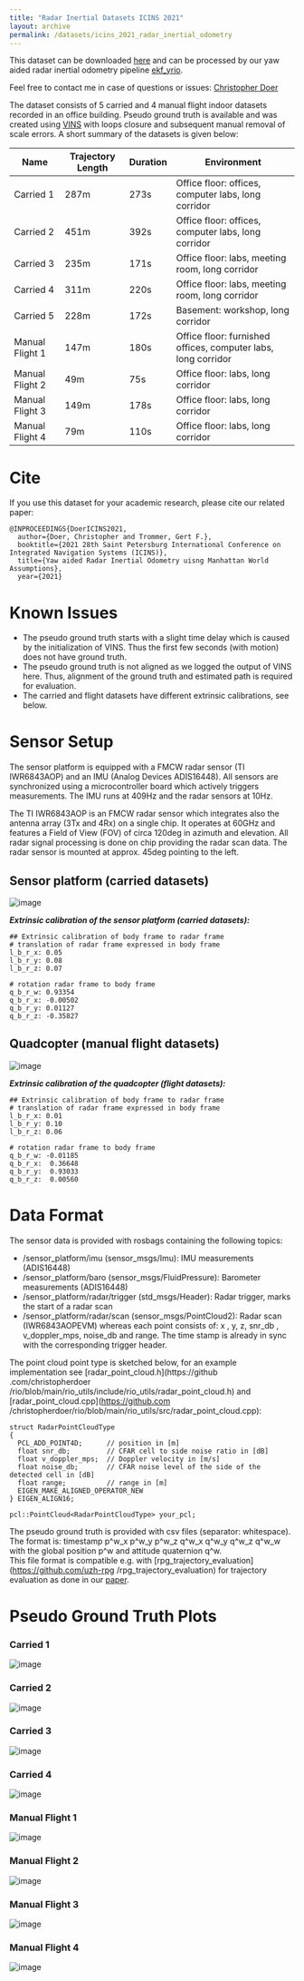 ```yaml
---
title: "Radar Inertial Datasets ICINS 2021"
layout: archive
permalink: /datasets/icins_2021_radar_inertial_odometry
---
```


This dataset can be downloaded [here](https://bwsyncandshare.kit.edu/s/75NYFkskLTfrGeG) and can be processed by our yaw
 aided radar inertial odometry pipeline [ekf_yrio](https://github.com/christopherdoer/rio/tree/main/ekf_yrio).

Feel free to contact me in case of questions or issues: [Christopher Doer](mailto:christopher.doer@kit.edu)

The dataset consists of 5 carried and 4 manual flight indoor datasets recorded in an office building.
Pseudo ground truth is available and was created using [VINS](https://github.com/HKUST-Aerial-Robotics/VINS-Fusion)  with loops closure and subsequent manual removal of scale errors.
A short summary of the datasets is given below:

|Name |Trajectory Length  | Duration | Environment |
  --- | --- | --- | ---
|Carried 1| 287m | 273s | Office floor: offices, computer labs, long corridor | 
|Carried 2| 451m | 392s | Office floor: offices, computer labs, long corridor|
|Carried 3| 235m | 171s | Office floor: labs, meeting room, long corridor|
|Carried 4| 311m | 220s | Office floor: labs, meeting room, long corridor|
|Carried 5| 228m | 172s | Basement: workshop, long corridor |
|Manual Flight 1| 147m | 180s | Office floor: furnished offices, computer labs, long corridor |
|Manual Flight 2| 49m  | 75s | Office floor: labs, long corridor|
|Manual Flight 3| 149m | 178s | Office floor: labs, long corridor|
|Manual Flight 4| 79m | 110s | Office floor: labs, long corridor|


# Cite
If you use this dataset for your academic research, please cite our related paper:
~~~[bibtex]
@INPROCEEDINGS{DoerICINS2021,
  author={Doer, Christopher and Trommer, Gert F.},
  booktitle={2021 28th Saint Petersburg International Conference on Integrated Navigation Systems (ICINS)}, 
  title={Yaw aided Radar Inertial Odometry uisng Manhattan World Assumptions}, 
  year={2021}
~~~


# Known Issues
- The pseudo ground truth starts with a slight time delay which is caused by the initialization of VINS. Thus the
 first few seconds (with motion) does not have ground truth.
- The pseudo ground truth is not aligned as we logged the output of VINS here.  Thus, alignment of the ground truth
 and estimated path is required for evaluation.
- The carried and flight datasets have different extrinsic calibrations, see below.


# Sensor Setup
The sensor platform is equipped with a FMCW radar sensor (TI IWR6843AOP) and an IMU (Analog Devices ADIS16448).
All sensors are synchronized using a microcontroller board which actively triggers measurements.
The IMU runs at 409Hz and the radar sensors at 10Hz.

The TI IWR6843AOP is an FMCW radar sensor which integrates also the antenna array (3Tx and 4Rx) on a single chip.
It operates at 60GHz and features a Field of View (FOV) of circa 120deg in azimuth and elevation.
All radar signal processing is done on chip providing the radar scan data.
The radar sensor is mounted at approx. 45deg pointing to the left.

## Sensor platform (carried datasets)
![image](../_datasets/icins_2021_radar_inertial_datasets/sensor_platform.jpg) 

***Extrinsic calibration of the sensor platform (carried datasets):***
~~~
## Extrinsic calibration of body frame to radar frame
# translation of radar frame expressed in body frame
l_b_r_x: 0.05
l_b_r_y: 0.08
l_b_r_z: 0.07

# rotation radar frame to body frame
q_b_r_w: 0.93354
q_b_r_x: -0.00502
q_b_r_y: 0.01127
q_b_r_z: -0.35827
~~~


## Quadcopter (manual flight datasets)
![image](../_datasets/icins_2021_radar_inertial_datasets/quad.jpg)   

***Extrinsic calibration of the quadcopter (flight datasets):***
~~~
## Extrinsic calibration of body frame to radar frame
# translation of radar frame expressed in body frame
l_b_r_x: 0.01
l_b_r_y: 0.10
l_b_r_z: 0.06

# rotation radar frame to body frame
q_b_r_w: -0.01185
q_b_r_x:  0.36648
q_b_r_y:  0.93033
q_b_r_z:  0.00560
~~~

# Data Format
The sensor data is provided with rosbags containing the following topics:
- /sensor_platform/imu (sensor_msgs/Imu): IMU measurements (ADIS16448)
- /sensor_platform/baro (sensor_msgs/FluidPressure): Barometer measurements (ADIS16448) 
- /sensor_platform/radar/trigger (std_msgs/Header): Radar trigger, marks the start of a radar scan
- /sensor_platform/radar/scan (sensor_msgs/PointCloud2): Radar scan (IWR6843AOPEVM) whereas each point consists of: x
, y, z, snr_db , v_doppler_mps, noise_db and range. The time stamp is already in sync with the corresponding trigger header.

The point cloud point type is sketched below, for an example implementation see [radar_point_cloud.h](https://github
.com/christopherdoer
/rio/blob/main/rio_utils/include/rio_utils/radar_point_cloud.h) and [radar_point_cloud.cpp](https://github.com
/christopherdoer/rio/blob/main/rio_utils/src/radar_point_cloud.cpp):

~~~
struct RadarPointCloudType
{
  PCL_ADD_POINT4D;      // position in [m]
  float snr_db;         // CFAR cell to side noise ratio in [dB]
  float v_doppler_mps;  // Doppler velocity in [m/s]
  float noise_db;       // CFAR noise level of the side of the detected cell in [dB]
  float range;          // range in [m]
  EIGEN_MAKE_ALIGNED_OPERATOR_NEW
} EIGEN_ALIGN16;
                                  
pcl::PointCloud<RadarPointCloudType> your_pcl;
~~~

The pseudo ground truth is provided with csv files (separator: whitespace).   
The format is: timestamp p^w_x p^w_y p^w_z q^w_x q^w_y q^w_z q^w_w   
with the global position p^w and attitude quaternion q^w.    
This file format is compatible e.g. with [rpg_trajectory_evaluation](https://github.com/uzh-rpg
/rpg_trajectory_evaluation) for trajectory evaluation as done in our [paper](../_publications/2021_05_ICINS2021.md).


# Pseudo Ground Truth Plots
### Carried 1 
![image](../_datasets/icins_2021_radar_inertial_datasets/carried_1_pseudo_ground_truth.png)

### Carried 2
![image](../_datasets/icins_2021_radar_inertial_datasets/carried_2_pseudo_ground_truth.png)

### Carried 3
![image](../_datasets/icins_2021_radar_inertial_datasets/carried_3_pseudo_ground_truth.png)

### Carried 4
![image](../_datasets/icins_2021_radar_inertial_datasets/carried_4_pseudo_ground_truth.png)

### Manual Flight 1
![image](../_datasets/icins_2021_radar_inertial_datasets/flight_1_pseudo_ground_truth.png)

### Manual Flight 2
![image](../_datasets/icins_2021_radar_inertial_datasets/flight_2_pseudo_ground_truth.png)

### Manual Flight 3
![image](../_datasets/icins_2021_radar_inertial_datasets/flight_3_pseudo_ground_truth.png)

### Manual Flight 4
![image](../_datasets/icins_2021_radar_inertial_datasets/flight_4_pseudo_ground_truth.png)